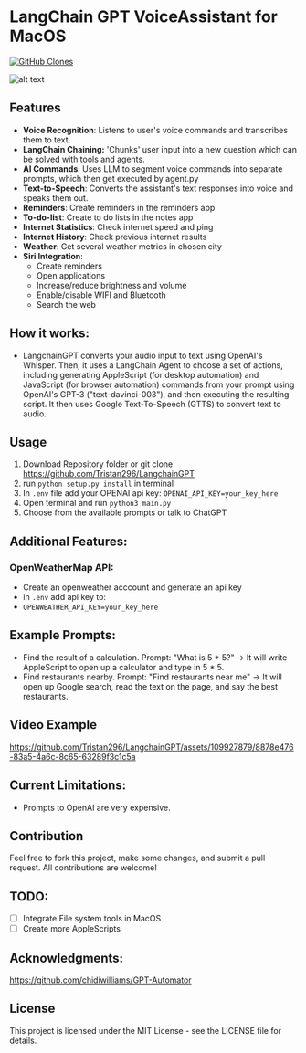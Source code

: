 # LangChain GPT VoiceAssistant for MacOS

[![GitHub Clones](https://img.shields.io/badge/dynamic/json?color=success&label=Clone&query=count&url=https://gist.githubusercontent.com/Tristan296/82e0272a21bddb472fb3feebea622050/raw/clone.json&logo=github)](https://github.com/MShawon/github-clone-count-badge)

![alt text](https://github.com/Tristan296/LangChain-GPT-Voice-Assistant/blob/main/assistant_logo.png)

## Features

* **Voice Recognition**: Listens to user's voice commands and transcribes them to text.
* **LangChain Chaining:** 'Chunks' user input into a new question which can be solved with tools and agents.
* **AI Commands**: Uses LLM to segment voice commands into separate prompts, which then get executed by agent.py
* **Text-to-Speech**: Converts the assistant's text responses into voice and speaks them out.
* **Reminders**: Create reminders in the reminders app
* **To-do-list**: Create to do lists in the notes app
* **Internet Statistics**: Check internet speed and ping
* **Internet History**: Check previous internet results
* **Weather**: Get several weather metrics in chosen city
* **Siri Integration**: 
  * Create reminders
  * Open applications
  * Increase/reduce brightness and volume
  * Enable/disable WIFI and Bluetooth
  * Search the web
  
## How it works:

- LangchainGPT converts your audio input to text using OpenAI's Whisper. Then, it uses a LangChain Agent to choose a set of actions, including generating AppleScript (for desktop automation) and JavaScript (for browser automation) commands from your prompt using OpenAI's GPT-3 ("text-davinci-003"), and then executing the resulting script. It then uses Google Text-To-Speech (GTTS) to convert text to audio.

## Usage

1. Download Repository folder or git clone https://github.com/Tristan296/LangchainGPT
2. run `python setup.py install` in terminal
3. In `.env` file add your OPENAI api key: `OPENAI_API_KEY=your_key_here` 
4. Open terminal and run `python3 main.py`
5. Choose from the available prompts or talk to ChatGPT

## Additional Features:

### OpenWeatherMap API:
- Create an openweather acccount and generate an api key
- in `.env` add api key to:
- `OPENWEATHER_API_KEY=your_key_here`

## Example Prompts:

- Find the result of a calculation. Prompt: "What is 5 * 5?" -> It will write AppleScript to open up a calculator and type in 5 * 5.
- Find restaurants nearby. Prompt: "Find restaurants near me" -> It will open up Google search, read the text on the page, and say the best restaurants.

## Video Example

https://github.com/Tristan296/LangchainGPT/assets/109927879/8878e476-83a5-4a6c-8c65-63289f3c1c5a

## Current Limitations:
- Prompts to OpenAI are very expensive.

## Contribution

Feel free to fork this project, make some changes, and submit a pull request. All contributions are welcome!

## TODO:

- [ ] Integrate File system tools in MacOS
- [ ] Create more AppleScripts

## Acknowledgments:
https://github.com/chidiwilliams/GPT-Automator


## License

This project is licensed under the MIT License - see the LICENSE file for details.

